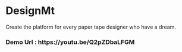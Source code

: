 # DesignMt
Create the platform for every paper tape designer who have a dream.

<h3>Demo Url : https://youtu.be/Q2pZDbaLFGM</h3>
